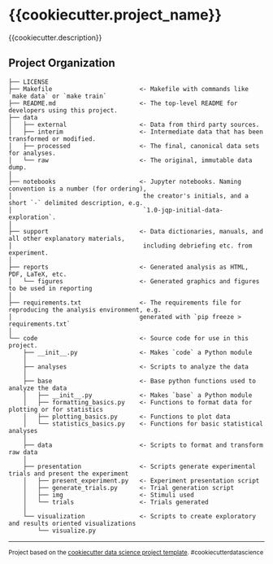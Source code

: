 {{cookiecutter.project_name}}
==============================

{{cookiecutter.description}}

Project Organization
------------

    ├── LICENSE
    ├── Makefile           				<- Makefile with commands like `make data` or `make train`
    ├── README.md          				<- The top-level README for developers using this project.
    ├── data                                                                    
    │   ├── external       				<- Data from third party sources.                   
    │   ├── interim        				<- Intermediate data that has been transformed or modified.     
    │   ├── processed      				<- The final, canonical data sets for analyses.     
    │   └── raw            				<- The original, immutable data dump.               
    │                                                                           
    ├── notebooks          				<- Jupyter notebooks. Naming convention is a number (for ordering),
    │                      	  			 the creator's initials, and a short `-` delimited description, e.g.
    │                      	  			 `1.0-jqp-initial-data-exploration`.              
    │                                                                           
    ├── support            				<- Data dictionaries, manuals, and all other explanatory materials, 
    │                                    including debriefing etc. from experiment. 
    │                                                                           
    ├── reports            				<- Generated analysis as HTML, PDF, LaTeX, etc.     
    │   └── figures        				<- Generated graphics and figures to be used in reporting
    │                                                                           
    ├── requirements.txt   				<- The requirements file for reproducing the analysis environment, e.g.
    │                      	   			generated with `pip freeze > requirements.txt`   
    │                                                                           
    └── code               				<- Source code for use in this project.            
        ├── __init__.py    				<- Makes `code` a Python module                        
    	│                                                                           
        ├── analyses       				<- Scripts to analyze the data                      
        │                                                                       
        ├── base        			   	<- Base python functions used to analyze the data   
        │   ├── __init__.py				<- Makes `base` a Python module   
	    │   ├── formatting_basics.py    <- Functions to format data for plotting or for statistics
	    │   ├── plotting_basics.py      <- Functions to plot data
	    │   └── statistics_basics.py    <- Functions for basic statistical analyses
        │
        ├── data       					<- Scripts to format and transform raw data
        │
        ├── presentation         		<- Scripts generate experimental trials and present the experiment
        │   ├── present_experiment.py	<- Experiment presentation script
	    │   ├── generate_trials.py		<- Trial generation script
	    │   ├── img      				<- Stimuli used
	    │   └── trials    				<- Trials generated
        │
        └── visualization  				<- Scripts to create exploratory and results oriented visualizations
            └── visualize.py
    


--------

<p><small>Project based on the <a target="_blank" href="https://drivendata.github.io/cookiecutter-data-science/">cookiecutter data science project template</a>. #cookiecutterdatascience</small></p>
